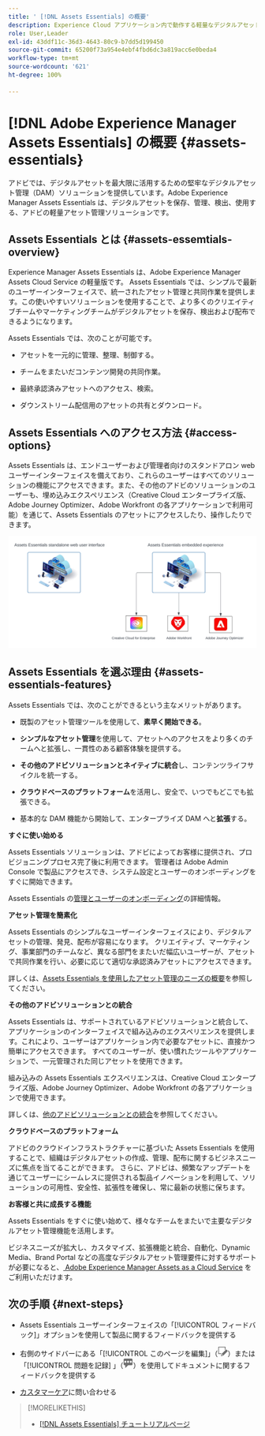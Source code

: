 ```yaml
---
title: ' [!DNL Assets Essentials] の概要'
description: Experience Cloud アプリケーション内で動作する軽量なデジタルアセット管理ツールである Experience Manager Assets Essentials を使用してアセットを管理します。
role: User,Leader
exl-id: 43ddf11c-36d3-4643-80c9-b7dd5d199450
source-git-commit: 65200f73a954e4ebf4fbd6dc3a819acc6e0beda4
workflow-type: tm+mt
source-wordcount: '621'
ht-degree: 100%

---
```


# [!DNL Adobe Experience Manager Assets Essentials] の概要 {#assets-essentials}

<!-- TBD: Update this banner to remove Beta label. 
![Banner image for beta docs](assets/do-not-localize/banner-image-beta-docs.png)

-->

アドビでは、デジタルアセットを最大限に活用するための堅牢なデジタルアセット管理（DAM）ソリューションを提供しています。Adobe Experience Manager Assets Essentials は、デジタルアセットを保存、管理、検出、使用する、アドビの軽量アセット管理ソリューションです。

## Assets Essentials とは {#assets-essemtials-overview}

Experience Manager Assets Essentials は、Adobe Experience Manager Assets Cloud Service の軽量版です。 Assets Essentials では、シンプルで最新のユーザーインターフェイスで、統一されたアセット管理と共同作業を提供します。この使いやすいソリューションを使用することで、より多くのクリエイティブチームやマーケティングチームがデジタルアセットを保存、検出および配布できるようになります。

Assets Essentials では、次のことが可能です。

* アセットを一元的に管理、整理、制御する。

* チームをまたいだコンテンツ開発の共同作業。

* 最終承認済みアセットへのアクセス、検索。

* ダウンストリーム配信用のアセットの共有とダウンロード。

## Assets Essentials へのアクセス方法 {#access-options}

Assets Essentials は、エンドユーザーおよび管理者向けのスタンドアロン web ユーザーインターフェイスを備えており、これらのユーザーはすべてのソリューションの機能にアクセスできます。また、その他のアドビのソリューションのユーザーも、埋め込みエクスペリエンス（Creative Cloud エンタープライズ版、Adobe Journey Optimizer、Adobe Workfront の各アプリケーションで利用可能）を通じて、Assets Essentials のアセットにアクセスしたり、操作したりできます。

![その他のソリューションとの統合](assets/assets-essentials-integration.svg)

## Assets Essentials を選ぶ理由 {#assets-essentials-features}

Assets Essentials では、次のことができるという主なメリットがあります。

* 既製のアセット管理ツールを使用して、**素早く開始できる**。

* **シンプルなアセット管理**&#x200B;を使用して、アセットへのアクセスをより多くのチームへと拡張し、一貫性のある顧客体験を提供する。

* **その他のアドビソリューションとネイティブに統合**&#x200B;し、コンテンツライフサイクルを統一する。

* **クラウドベースのプラットフォーム**&#x200B;を活用し、安全で、いつでもどこでも拡張できる。

* 基本的な DAM 機能から開始して、エンタープライズ DAM へと&#x200B;**拡張**&#x200B;する。

**すぐに使い始める**

Assets Essentials ソリューションは、アドビによってお客様に提供され、プロビジョニングプロセス完了後に利用できます。 管理者は Adobe Admin Console で製品にアクセスでき、システム設定とユーザーのオンボーディングをすぐに開始できます。

Assets Essentials の[管理とユーザーのオンボーディング](deploy-administer.md)の詳細情報。

**アセット管理を簡素化**

Assets Essentials のシンプルなユーザーインターフェイスにより、デジタルアセットの管理、発見、配布が容易になります。 クリエイティブ、マーケティング、事業部門のチームなど、異なる部門をまたいだ幅広いユーザーが、アセットで共同作業を行い、必要に応じて適切な承認済みアセットにアクセスできます。

詳しくは、[Assets Essentials を使用したアセット管理のニーズの概要](get-started.md)を参照してください。

**その他のアドビソリューションとの統合**

Assets Essentials は、サポートされているアドビソリューションと統合して、アプリケーションのインターフェイスで組み込みのエクスペリエンスを提供します。これにより、ユーザーはアプリケーション内で必要なアセットに、直接かつ簡単にアクセスできます。 すべてのユーザーが、使い慣れたツールやアプリケーションで、一元管理された同じアセットを使用できます。

組み込みの Assets Essentials エクスペリエンスは、Creative Cloud エンタープライズ版、Adobe Journey Optimizer、Adobe Workfront の各アプリケーションで使用できます。

詳しくは、[他のアドビソリューションとの統合](integration.md)を参照してください。

**クラウドベースのプラットフォーム**

アドビのクラウドインフラストラクチャーに基づいた Assets Essentials を使用することで、組織はデジタルアセットの作成、管理、配布に関するビジネスニーズに焦点を当てることができます。 さらに、アドビは、頻繁なアップデートを通じてユーザーにシームレスに提供される製品イノベーションを利用して、ソリューションの可用性、安全性、拡張性を確保し、常に最新の状態に保ちます。

**お客様と共に成長する機能**

Assets Essentials をすぐに使い始めて、様々なチームをまたいで主要なデジタルアセット管理機能を活用します。

ビジネスニーズが拡大し、カスタマイズ、拡張機能と統合、自動化、Dynamic Media、Brand Portal などの高度なデジタルアセット管理要件に対するサポートが必要になると、[ Adobe Experience Manager Assets as a Cloud Service](https://experienceleague.adobe.com/docs/experience-manager-cloud-service/content/assets/home.html?lang=ja) をご利用いただけます。


## 次の手順 {#next-steps}

* Assets Essentials ユーザーインターフェイスの「[!UICONTROL フィードバック]」オプションを使用して製品に関するフィードバックを提供する

* 右側のサイドバーにある「[!UICONTROL このページを編集]」（![ページを編集](assets/do-not-localize/edit-page.png)）または「[!UICONTROL 問題を記録] 」（![GitHub イシューを作成](assets/do-not-localize/github-issue.png)）を使用してドキュメントに関するフィードバックを提供する

* [カスタマーケア](https://experienceleague.adobe.com/?support-solution=General&amp;lang=ja#support)に問い合わせる


>[!MORELIKETHIS]
>
>* [[!DNL Assets Essentials] チュートリアルページ](https://experienceleague.adobe.com/docs/experience-manager-learn/assets-essentials/overview.html?lang=ja)
